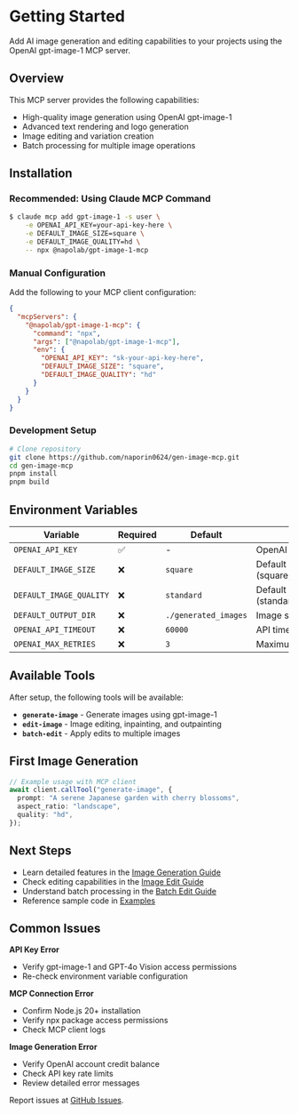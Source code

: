 # Getting Started

Add AI image generation and editing capabilities to your projects using the OpenAI gpt-image-1 MCP server.

## Overview

This MCP server provides the following capabilities:

- High-quality image generation using OpenAI gpt-image-1
- Advanced text rendering and logo generation
- Image editing and variation creation
- Batch processing for multiple image operations

## Installation

### Recommended: Using Claude MCP Command

```bash
$ claude mcp add gpt-image-1 -s user \
    -e OPENAI_API_KEY=your-api-key-here \
    -e DEFAULT_IMAGE_SIZE=square \
    -e DEFAULT_IMAGE_QUALITY=hd \
    -- npx @napolab/gpt-image-1-mcp
```

### Manual Configuration

Add the following to your MCP client configuration:

```json
{
  "mcpServers": {
    "@napolab/gpt-image-1-mcp": {
      "command": "npx",
      "args": ["@napolab/gpt-image-1-mcp"],
      "env": {
        "OPENAI_API_KEY": "sk-your-api-key-here",
        "DEFAULT_IMAGE_SIZE": "square",
        "DEFAULT_IMAGE_QUALITY": "hd"
      }
    }
  }
}
```

### Development Setup

```bash
# Clone repository
git clone https://github.com/naporin0624/gen-image-mcp.git
cd gen-image-mcp
pnpm install
pnpm build
```

## Environment Variables

| Variable                | Required | Default              | Description                                    |
| ----------------------- | -------- | -------------------- | ---------------------------------------------- |
| `OPENAI_API_KEY`        | ✅       | -                    | OpenAI API key                                 |
| `DEFAULT_IMAGE_SIZE`    | ❌       | `square`             | Default image size (square/landscape/portrait) |
| `DEFAULT_IMAGE_QUALITY` | ❌       | `standard`           | Default image quality (standard/hd)            |
| `DEFAULT_OUTPUT_DIR`    | ❌       | `./generated_images` | Image save directory                           |
| `OPENAI_API_TIMEOUT`    | ❌       | `60000`              | API timeout (milliseconds)                     |
| `OPENAI_MAX_RETRIES`    | ❌       | `3`                  | Maximum retry attempts                         |

## Available Tools

After setup, the following tools will be available:

- **`generate-image`** - Generate images using gpt-image-1
- **`edit-image`** - Image editing, inpainting, and outpainting
- **`batch-edit`** - Apply edits to multiple images

## First Image Generation

```typescript
// Example usage with MCP client
await client.callTool("generate-image", {
  prompt: "A serene Japanese garden with cherry blossoms",
  aspect_ratio: "landscape",
  quality: "hd",
});
```

## Next Steps

- Learn detailed features in the [Image Generation Guide](/guide/image-generation)
- Check editing capabilities in the [Image Edit Guide](/guide/edit-image)
- Understand batch processing in the [Batch Edit Guide](/guide/batch-edit)
- Reference sample code in [Examples](/examples/basic-usage)

## Common Issues

**API Key Error**

- Verify gpt-image-1 and GPT-4o Vision access permissions
- Re-check environment variable configuration

**MCP Connection Error**

- Confirm Node.js 20+ installation
- Verify npx package access permissions
- Check MCP client logs

**Image Generation Error**

- Verify OpenAI account credit balance
- Check API key rate limits
- Review detailed error messages

Report issues at [GitHub Issues](https://github.com/naporin0624/gen-image-mcp/issues).

